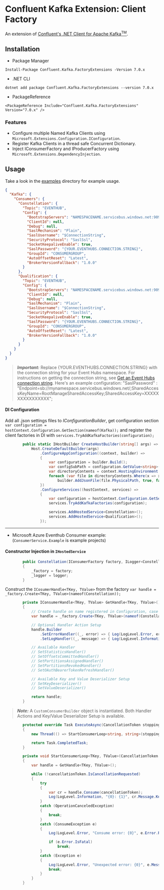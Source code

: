 # Confluent Kafka Extension: Client Factory
An extension of [Confluent's .NET Client for Apache Kafka<sup>TM</sup>](https://github.com/confluentinc/confluent-kafka-dotnet).

## Installation

* Package Manager
```
Install-Package Confluent.Kafka.FactoryExtensions -Version 7.0.x
```

* .NET CLI
```
dotnet add package Confluent.Kafka.FactoryExtensions --version 7.0.x
```

* PackageReference
```
<PackageReference Include="Confluent.Kafka.FactoryExtensions" Version="7.0.x" />
```

### Features
* Configure multiple Named Kafka Clients using `Microsoft.Extensions.Configuration.IConfiguration`.
* Register Kafka Clients in a thread safe Concurrent Dictionary.
* Inject IConsumerFactory and IProducerFactory using `Microsoft.Extensions.DependencyInjection`.

## Usage

Take a look in the [examples](examples) directory for example usage.

```json
{
  "Kafka": {
    "Consumers": {
      "Constellation": {
        "Topic": "EVENTHUB",
        "Config": {
          "BootstrapServers": "NAMESPACENAME.servicebus.windows.net:9093",
          "ClientId": null,
          "Debug": null,
          "SaslMechanism": "Plain",
          "SaslUsername": "$ConnectionString",
          "SecurityProtocol": "SaslSsl",
          "SocketKeepaliveEnable": true,
          "SaslPassword": "{YOUR.EVENTHUBS.CONNECTION.STRING}",
          "GroupId": "CONSUMERGROUP",
          "AutoOffsetReset": "Latest",
          "BrokerVersionFallback": "1.0.0"
        }
      },
      "Qualification": {
        "Topic": "EVENTHUB",
        "Config": {
          "BootstrapServers": "NAMESPACENAME.servicebus.windows.net:9093",
          "ClientId": null,
          "Debug": null,
          "SaslMechanism": "Plain",
          "SaslUsername": "$ConnectionString",
          "SecurityProtocol": "SaslSsl",
          "SocketKeepaliveEnable": true,
          "SaslPassword": "{YOUR.EVENTHUBS.CONNECTION.STRING}",
          "GroupId": "CONSUMERGROUP",
          "AutoOffsetReset": "Latest",
          "BrokerVersionFallback": "1.0.0"
        }
      }
    }
  }
}

```
> **_Important:_**  Replace {YOUR.EVENTHUBS.CONNECTION.STRING} with the connection string for your Event Hubs namespace.
> For instructions on getting the connection string,
> see [Get an Event Hubs connection string](https://docs.microsoft.com/en-us/azure/event-hubs/event-hubs-get-connection-string).
> Here's an example configuration:
> "SaslPassword" : "Endpoint=sb://mynamespace.servicebus.windows.net/;SharedAccessKeyName=RootManageSharedAccessKey;SharedAccessKey=XXXXXXXXXXXXXXXX";

#### DI Configuration
Add all .json settings files to *IConfigurationBuilder*,
get configuration section `var configuration = hostContext.Configuration.GetSection(nameof(Kafka));`
and register the client factories in DI with `services.TryAddKafkaFactories(configuration);`
```c#
        public static IHostBuilder CreateHostBuilder(string[] args) =>
            Host.CreateDefaultBuilder(args)
                .ConfigureAppConfiguration((context, builder) =>
                {
                    var configuration = builder.Build();
                    var configSubPath = configuration.GetValue<string>("CONFIG_SUB_PATH");
                    var directoryContents = context.HostingEnvironment.ContentRootFileProvider.GetDirectoryContents(configSubPath);
                    foreach (var file in directoryContents.Where(x => x.Name.EndsWith(".json")))
                        builder.AddJsonFile(file.PhysicalPath, true, false);
                })
                .ConfigureServices((hostContext, services) =>
                {
                    var configuration = hostContext.Configuration.GetSection(nameof(Kafka));
                    services.TryAddKafkaFactories(configuration);

                    services.AddHostedService<Constellation>();
                    services.AddHostedService<Qualification>();
                });
```
---
* Microsoft Azure Eventhub Consumer example: (`ConsumerService.Example` is example projects)

#### Constructor Injection in `IHostedService`
```c#
        public Constellation(IConsumerFactory factory, ILogger<Constellation> logger)
        {
            _factory = factory;
            _logger = logger;
        }
```

Construct the `ICosumerHandle<TKey, TValue>` from the factory `var handle = _factory.Create<TKey, TValue>(nameof(Constellation));`

```c#
        private IConsumerHandle<TKey, TValue> GetHandle<TKey, TValue>()
        {
            // Create handle on name registered in Configuration, case sensitive
            var handle = _factory.Create<TKey, TValue>(nameof(Constellation));

            // Optional Handler Action Setup
            handle.Builder
                .SetErrorHandler((_, error) => { Log(LogLevel.Error, error.Reason); })
                .SetLogHandler((_, message) => { Log(LogLevel.Information, message.Message); });

            // Available Handler
            // SetStatisticsHandler()
            // SetOffsetsCommittedHandler()
            // SetPartitionsAssignedHandler()
            // SetPartitionsRevokedHandler()
            // SetOAuthBearerTokenRefreshHandler()

            // Available Key and Value Deserializer Setup
            // SetKeyDeserializer()
            // SetValueDeserializer()

            return handle;
        }
```
> **_Note:_** A `CustomConsumerBuilder` object is instantiated. Both Handler Actions
> and Key/Value Deserializer Setup is available.

```c#
        protected override Task ExecuteAsync(CancellationToken stoppingToken)
        {
            new Thread(() => StartConsumerLoop<string, string>(stoppingToken)).Start();

            return Task.CompletedTask;
        }

        private void StartConsumerLoop<TKey, TValue>(CancellationToken cancellationToken)
        {
            var handle = GetHandle<TKey, TValue>();

            while (!cancellationToken.IsCancellationRequested)
            {
                try
                {
                    var cr = handle.Consume(cancellationToken);
                    Log(LogLevel.Information, "{0}: {1}", cr.Message.Key, cr.Message.Value);
                }
                catch (OperationCanceledException)
                {
                    break;
                }
                catch (ConsumeException e)
                {
                    Log(LogLevel.Error, "Consume error: {0}", e.Error.Reason);

                    if (e.Error.IsFatal)
                        break;
                }
                catch (Exception e)
                {
                    Log(LogLevel.Error, "Unexpected error: {0}", e.Message);
                    break;
                }
            }
        }
```
